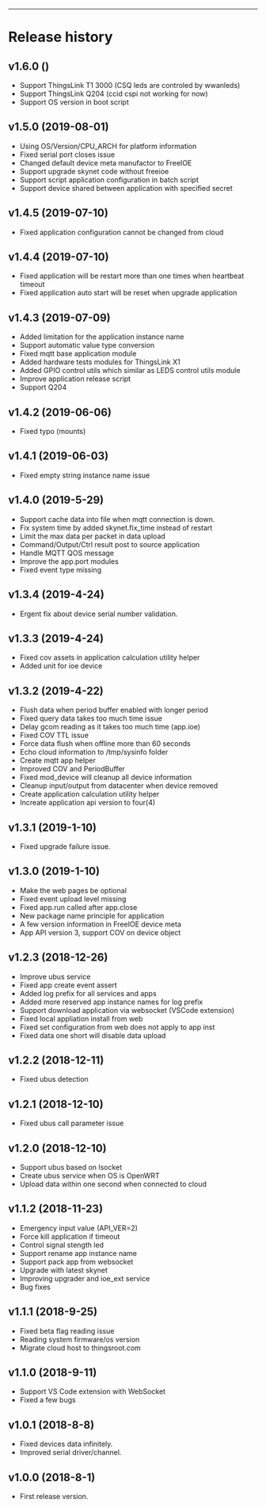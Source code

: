 
---

# Release history

v1.6.0 ()
------------------

* Support ThingsLink T1 3000 (CSQ leds are controled by wwanleds)
* Support ThingsLink Q204 (ccid cspi not working for now)
* Support OS version in boot script


v1.5.0 (2019-08-01)
------------------

* Using OS/Version/CPU_ARCH for platform information
* Fixed serial port closes issue
* Changed default device meta manufactor to FreeIOE
* Support upgrade skynet code without freeioe
* Support script application configuration in batch script
* Support device shared between application with specified secret



v1.4.5 (2019-07-10)
------------------

* Fixed application configuration cannot be changed from cloud


v1.4.4 (2019-07-10)
------------------

* Fixed application will be restart more than one times when heartbeat timeout
* Fixed application auto start will be reset when upgrade application


v1.4.3 (2019-07-09)
------------------

* Added limitation for the application instance name
* Support automatic value type conversion
* Fixed mqtt base application module
* Added hardware tests modules for ThingsLink X1
* Added GPIO control utils which similar as LEDS control utils module
* Improve application release script
* Support Q204


v1.4.2 (2019-06-06)
------------------

* Fixed typo (mounts)


v1.4.1 (2019-06-03)
------------------

* Fixed empty string instance name issue


v1.4.0 (2019-5-29)
------------------

* Support cache data into file when mqtt connection is down.
* Fix system time by added skynet.fix_time instead of restart
* Limit the max data per packet in data upload
* Command/Output/Ctrl result post to source application
* Handle MQTT QOS message
* Improve the app.port modules
* Fixed event type missing


v1.3.4 (2019-4-24)
------------------

* Ergent fix about device serial number validation.


v1.3.3 (2019-4-24)
------------------

* Fixed cov assets in application calculation utility helper
* Added unit for ioe device


v1.3.2 (2019-4-22)
------------------

* Flush data when period buffer enabled with longer period
* Fixed query data takes too much time issue
* Delay gcom reading as it takes too much time (app.ioe)
* Fixed COV TTL issue
* Force data flush when offline more than 60 seconds
* Echo cloud information to /tmp/sysinfo folder
* Create mqtt app helper
* Improved COV and PeriodBuffer
* Fixed mod_device will cleanup all device information
* Cleanup input/output from datacenter when device removed
* Create application calculation utility helper
* Increate application api version to four(4)


v1.3.1 (2019-1-10)
------------------

* Fixed upgrade failure issue.


v1.3.0 (2019-1-10)
------------------

* Make the web pages be optional
* Fixed event upload level missing
* Fixed app.run called after app.close
* New package name principle for application
* A few version information in FreeIOE device meta
* App API version 3, support COV on device object


v1.2.3 (2018-12-26)
------------------

* Improve ubus service
* Fixed app create event assert
* Added log prefix for all services and apps
* Added more reserved app instance names for log prefix
* Support download application via websocket (VSCode extension)
* Fixed local appliation install from web
* Fixed set configuration from web does not apply to app inst
* Fixed data one short will disable data upload


v1.2.2 (2018-12-11)
------------------

* Fixed ubus detection


v1.2.1 (2018-12-10)
------------------
* Fixed ubus call parameter issue


v1.2.0 (2018-12-10)
------------------

* Support ubus based on lsocket
* Create ubus service when OS is OpenWRT
* Upload data within one second when connected to cloud


v1.1.2 (2018-11-23)
------------------

* Emergency input value (API\_VER=2)
* Force kill application if timeout
* Control signal stength led
* Support rename app instance name
* Support pack app from websocket
* Upgrade with latest skynet
* Improving upgrader and ioe\_ext service
* Bug fixes


v1.1.1 (2018-9-25)
------------------

* Fixed beta flag reading issue
* Reading system firmware/os version
* Migrate cloud host to thingsroot.com


v1.1.0 (2018-9-11)
------------------

* Support VS Code extension with WebSocket
* Fixed a few bugs


v1.0.1 (2018-8-8)
-----------
* Fixed devices data infinitely.
* Improved serial driver/channel.


v1.0.0 (2018-8-1)
------------------

* First release version.


